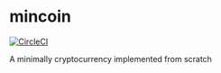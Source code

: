 # mincoin

[![CircleCI](https://circleci.com/gh/matken11235/mincoin.svg?style=svg)](https://circleci.com/gh/matken11235/mincoin)

A minimally cryptocurrency implemented from scratch
